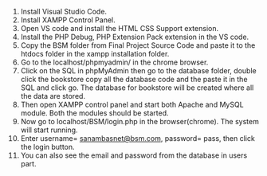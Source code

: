 1. Install Visual Studio Code.
2. Install XAMPP Control Panel.
3. Open VS code and install the HTML CSS Support extension.
4. Install the PHP Debug, PHP Extension Pack extension in the VS code. 
5. Copy the BSM folder from Final Project Source Code and paste it to the htdocs folder in the xampp installation folder.
6. Go to the localhost/phpmyadmin/ in the chrome browser.
7. Click on the SQL in phpMyAdmin then go to the database folder, double click the bookstore copy all the database code and the paste it in the SQL and click go. The database for bookstore will be created where all the data are stored.
8. Then open XAMPP control panel and start both Apache and MySQL module. Both the modules should be started.
9. Now go to localhost/BSM/login.php in the browser(chrome). The system will start running.
10. Enter username= sanambasnet@bsm.com, password= pass, then click the login button. 
11. You can also see the email and password from the database in users part. 
